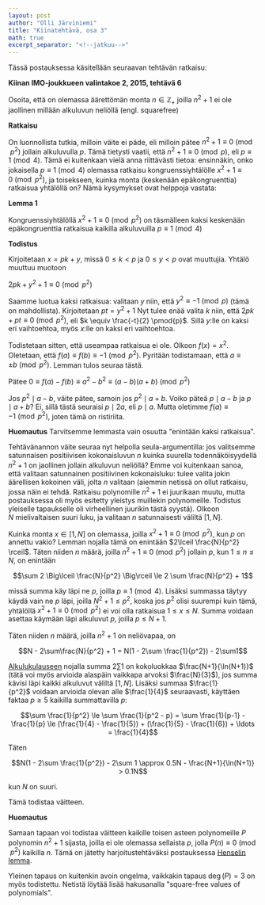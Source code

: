 ```yaml
---
layout: post
author: "Olli Järviniemi"
title: "Kiinatehtävä, osa 3"
math: true
excerpt_separator: "<!--jatkuu-->"
---
```



Tässä postauksessa käsitellään seuraavan tehtävän ratkaisu:

**Kiinan IMO-joukkueen valintakoe 2, 2015, tehtävä 6**

Osoita, että on olemassa äärettömän monta $n \in \mathbb{Z_+}$ joilla $n^2 + 1$ ei ole jaollinen millään alkuluvun neliöllä (engl. squarefree)

<!--jatkuu-->

**Ratkaisu**

On luonnollista tutkia, milloin väite ei päde, eli milloin pätee
$n^2 + 1 \equiv 0 \pmod{p^2}$ jollain alkuluvulla $p$. Tämä tietysti vaatii, että $n^2 + 1 \equiv 0 \pmod{p}$, eli $p \equiv 1 \pmod{4}$. Tämä ei kuitenkaan vielä anna riittävästi tietoa: ensinnäkin, onko jokaisella $p \equiv 1 \pmod{4}$ olemassa ratkaisu kongruenssiyhtälölle $x^2 + 1 \equiv 0 \pmod{p^2}$, ja toisekseen, kuinka monta (keskenään epäkongruenttia) ratkaisua yhtälöllä on? Nämä kysymykset ovat helppoja vastata:

**Lemma 1**

Kongruenssiyhtälöllä $x^2 + 1 \equiv 0 \pmod{p^2}$ on täsmälleen kaksi keskenään epäkongruenttia ratkaisua kaikilla alkuluvuilla $p \equiv 1 \pmod{4}$

**Todistus**

Kirjoitetaan $x = pk + y$, missä $0 \le k < p$ ja $0 \le y < p$ ovat muuttujia. Yhtälö muuttuu muotoon

$2pk + y^2 + 1 \equiv 0 \pmod{p^2}$

Saamme luotua kaksi ratkaisua: valitaan $y$ niin, että $y^2 \equiv -1 \pmod{p}$ (tämä on mahdollista). Kirjoitetaan $pt = y^2 + 1$ Nyt tulee enää valita $k$ niin, että $2pk + pt \equiv 0 \pmod{p^2}$, eli $k \equiv \frac{-t}{2} \pmod{p}$. Sillä $y$:lle on kaksi eri vaihtoehtoa, myös $x$:lle on kaksi eri vaihtoehtoa.

Todistetaan sitten, että useampaa ratkaisua ei ole. Olkoon $f(x) = x^2$. Oletetaan, että $f(a) \equiv f(b) \equiv -1 \pmod{p^2}$. Pyritään todistamaan, että $a \equiv \pm b \pmod{p^2}$. Lemman tulos seuraa tästä.

Pätee $0 \equiv f(a) - f(b) \equiv a^2 - b^2 \equiv (a-b)(a+b) \pmod{p^2}$

Jos $p^2 \mid a - b$, väite pätee, samoin jos $p^2 \mid a + b$. Voiko päteä $p \mid a - b$ ja $p \mid a + b$? Ei, sillä tästä seuraisi $p \mid 2a$, eli $p \mid a$. Mutta oletimme $f(a) \equiv -1 \pmod{p^2}$, joten tämä on ristiriita.

**Huomautus**
Tarvitsemme lemmasta vain osuutta "enintään kaksi ratkaisua".




Tehtävänannon väite seuraa nyt helpolla seula-argumentilla: jos valitsemme satunnaisen positiivisen kokonaisluvun $n$ kuinka suurella todennäköisyydellä $n^2 + 1$ on jaollinen jollain alkuluvun neliöllä? Emme voi kuitenkaan sanoa, että valitaan satunnainen positiivinen kokonaisluku: tulee valita jokin äärellisen kokoinen väli, jolta $n$ valitaan (aiemmin netissä on ollut ratkaisu, jossa näin ei tehdä. Ratkaisu polynomille $n^2 + 1$ ei juurikaan muutu, mutta postauksessa oli myös esitetty yleistys muillekin polynomeille. Todistus yleiselle tapaukselle oli virheellinen juurikin tästä syystä). Olkoon $N$ mielivaltaisen suuri luku, ja valitaan $n$ satunnaisesti väliltä $[1, N]$.

Kuinka monta $x \in [1, N]$ on olemassa, joilla $x^2 + 1 \equiv 0 \pmod{p^2}$, kun $p$ on annettu vakio? Lemman nojalla tämä on enintään $2\lceil \frac{N}{p^2} \rceil$. Täten niiden $n$ määrä, joilla $n^2 + 1 \equiv 0 \pmod{p^2}$ jollain $p$, kun $1 \le n \le N$, on enintään

$$\sum 2 \Big\lceil \frac{N}{p^2} \Big\rceil \le 2 \sum \frac{N}{p^2} + 1$$

missä summa käy läpi ne $p$, joilla $p \equiv 1 \pmod{4}$. Lisäksi summassa täytyy käydä vain ne $p$ läpi, joilla $N^2 + 1 \le p^2$, koska jos $p^2$ olisi suurempi kuin tämä, yhtälöllä $x^2 + 1 \equiv 0 \pmod{p^2}$ ei voi olla ratkaisua $1 \le x \le N$. Summa voidaan asettaa käymään läpi alkuluvut $p$, joilla $p \le N+1$.

Täten niiden $n$ määrä, joilla $n^2 + 1$ on neliövapaa, on

$$N - 2\sum\frac{N}{p^2} + 1 = N(1 - 2\sum \frac{1}{p^2}) - 2\sum1$$

[Alkulukulauseen](https://en.wikipedia.org/wiki/Prime_number_theorem) nojalla summa $2 \sum 1$ on kokoluokkaa $\frac{N+1}{\ln(N+1)}$ (tätä voi myös arvioida alaspäin vaikkapa arvoksi $\frac{N}{3}$), jos summa kävisi läpi kaikki alkuluvut väliltä $[1, N]$. Lisäksi summaa $\frac{1}{p^2}$ voidaan arvioida olevan alle $\frac{1}{4}$ seuraavasti, käyttäen faktaa $p \ge 5$ kaikilla summattavilla $p$:

$$\sum \frac{1}{p^2} \le \sum \frac{1}{p^2 - p} = \sum \frac{1}{p-1} - \frac{1}{p} \le (\frac{1}{4} - \frac{1}{5}) + (\frac{1}{5} - \frac{1}{6}) + \ldots = \frac{1}{4}$$

Täten

$$N(1 - 2\sum \frac{1}{p^2}) - 2\sum 1 \approx 0.5N - \frac{N+1}{\ln(N+1)} > 0.1N$$

kun $N$ on suuri.

Tämä todistaa väitteen.

**Huomautus**

Samaan tapaan voi todistaa väitteen kaikille toisen asteen polynomeille $P$ polynomin $n^2 + 1$ sijasta, joilla ei ole olemassa sellaista $p$, jolla $P(n) \equiv 0 \pmod{p^2}$ kaikilla $n$. Tämä on jätetty harjoitustehtäväksi postauksessa 
[Henselin lemma](https://blog.matematiikkakilpailut.fi/2018/09/23/Hensel.html).

Yleinen tapaus on kuitenkin avoin ongelma, vaikkakin tapaus $\deg(P) = 3$ on myös todistettu. Netistä löytää lisää hakusanalla "square-free values of polynomials".
